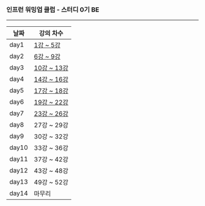 ### 인프런 워밍업 클럽 - 스터디 0기 BE
---



| 날짜    | 강의 차수                                                            |
|-------|------------------------------------------------------------------|
| day1  | [1강 ~ 5강](https://velog.io/@seolbin/인프런-워밍업-클럽-스터디-0기-BE-과제-1)   |
| day2  | [6강 ~ 9강](https://velog.io/@seolbin/인프런-워밍업-클럽-스터디-0기-BE-과제-2)   |
| day3  | [10강 ~ 13강](https://velog.io/@seolbin/인프런-워밍업-클럽-스터디-0기-BE-과제-3) |
| day4  | [14강 ~ 16강](https://velog.io/@seolbin/인프런-워밍업-클럽-스터디-0기-BE-과제-4) |
| day5  | [17강 ~ 18강](https://velog.io/@seolbin/인프런-워밍업-클럽-스터디-0기-BE-과제-5) |
| day6  | [19강 ~ 22강](https://velog.io/@seolbin/인프런-워밍업-클럽-스터디-0기-BE-과제-6) |
| day7  | [23강 ~ 26강](https://velog.io/@seolbin/인프런-워밍업-클럽-스터디-0기-BE-과제-7) |
| day8  | 27강 ~ 29강                                                        |                                                    |
| day9  | 30강 ~ 32강                                                        |                                                      |
| day10 | 33강 ~ 36강                                                        |
| day11 | 37강 ~ 42강                                                        |
| day12 | 43강 ~ 48강                                                        |
| day13 | 49강 ~ 52강                                                        |
| day14 | 마무리                                                              |